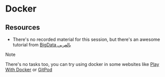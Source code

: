 # Docker

## Resources
- There's no recorded material for this session, but there's an awesome tutorial from [BigData بالعربي](https://youtu.be/PrusdhS2lmo)

> [!NOTE]
> There's no tasks too, you can try using docker in some websites like [Play With Docker](https://labs.play-with-docker.com/) or [GitPod](https://www.gitpod.io/)